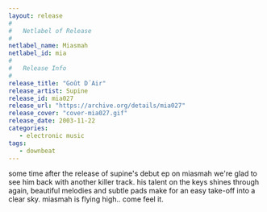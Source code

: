 ```yaml
---
layout: release
#
#   Netlabel of Release
#
netlabel_name: Miasmah
netlabel_id: mia
#
#   Release Info
#
release_title: "Goût D´Air"
release_artist: Supine
release_id: mia027
release_url: "https://archive.org/details/mia027"
release_cover: "cover-mia027.gif"
release_date: 2003-11-22
categories:
   - electronic music
tags:
   - downbeat
---
```

some time after the release of supine's debut ep on miasmah we're glad to see him back with another killer track. his talent on the keys shines through again, beautiful melodies and subtle pads make for an easy take-off into a clear sky. miasmah is flying high.. come feel it.